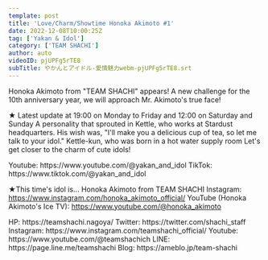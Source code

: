 ```yaml
---
template: post
title: 'Love/Charm/Showtime Honoka Akimoto #1'
date: 2022-12-08T10:00:25Z
tag: ['Yakan & Idol']
category: ['TEAM SHACHI']
author: auto 
videoID: pjUPFg5rTE8
subTitle: やかんとアイドル-愛情魅力webm-pjUPFg5rTE8.srt
---
```

Honoka Akimoto from "TEAM SHACHI" appears!
A new challenge for the 10th anniversary year, we will approach Mr. Akimoto's true face!

★ Latest update at 19:00 on Monday to Friday and 12:00 on Saturday and Sunday
A personality that sprouted in Kettle, who works at Stardust headquarters.
His wish was, "I'll make you a delicious cup of tea, so let me talk to your idol."
Kettle-kun, who was born in a hot water supply room
Let's get closer to the charm of cute idols!

<Kettle and Idol>
Youtube: https://www.youtube.com/@yakan_and_idol
TikTok: https://www.tiktok.com/@yakan_and_idol


★This time's idol is... Honoka Akimoto from TEAM SHACHI
<Honoka Akimoto>
Instagram: https://www.instagram.com/honoka_akimoto_official/
YouTube (Honoka Akimoto's Ice TV): https://www.youtube.com/@honoka_akimoto

<TEAM SHACHI>
HP: https://teamshachi.nagoya/
Twitter: https://twitter.com/shachi_staff
Instagram: https://www.instagram.com/teamshachi_official/
Youtube: https://www.youtube.com/@teamshachich
LINE: https://page.line.me/teamshachi
Blog: https://ameblo.jp/team-shachi
